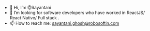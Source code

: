 - 👋 Hi, I’m @Sayantani
- 💞️ I’m looking for software developers who have worked in ReactJS/ React Native/ Full stack .
- 📫 How to reach me: sayantani.ghosh@robosoftin.com

<!---
Sayantani-ghosh/Sayantani-ghosh is a ✨ special ✨ repository because its `README.md` (this file) appears on your GitHub profile.
You can click the Preview link to take a look at your changes.
--->
